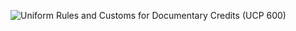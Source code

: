 ![Uniform Rules and Customs for Documentary Credits (UCP 600)](https://user-images.githubusercontent.com/36210723/126633033-9c18624a-d996-427e-9b32-455743a69bb5.jpg)
